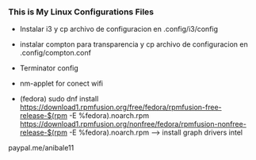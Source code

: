 ### This is My Linux Configurations Files ####


- Instalar i3 y cp archivo de configuracion en .config/i3/config
- instalar compton para transparencia y cp archivo de configuracion en .config/compton.conf 
- Terminator config


- nm-applet for conect wifi
- (fedora) sudo dnf install https://download1.rpmfusion.org/free/fedora/rpmfusion-free-release-$(rpm -E %fedora).noarch.rpm https://download1.rpmfusion.org/nonfree/fedora/rpmfusion-nonfree-release-$(rpm -E %fedora).noarch.rpm --> install graph drivers intel

paypal.me/anibale11
